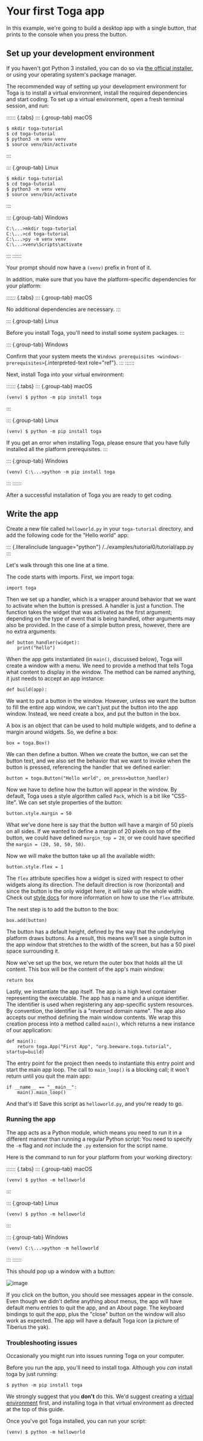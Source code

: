 # Your first Toga app

In this example, we're going to build a desktop app with a single
button, that prints to the console when you press the button.

## Set up your development environment

If you haven't got Python 3 installed, you can do so via [the official
installer](https://www.python.org/downloads), or using your operating
system's package manager.

The recommended way of setting up your development environment for Toga
is to install a virtual environment, install the required dependencies
and start coding. To set up a virtual environment, open a fresh terminal
session, and run:

:::::: {.tabs}
::: {.group-tab}
macOS

``` console
$ mkdir toga-tutorial
$ cd toga-tutorial
$ python3 -m venv venv
$ source venv/bin/activate
```
:::

::: {.group-tab}
Linux

``` console
$ mkdir toga-tutorial
$ cd toga-tutorial
$ python3 -m venv venv
$ source venv/bin/activate
```
:::

::: {.group-tab}
Windows

``` doscon
C:\...>mkdir toga-tutorial
C:\...>cd toga-tutorial
C:\...>py -m venv venv
C:\...>venv\Scripts\activate
```
:::
::::::

Your prompt should now have a `(venv)` prefix in front of it.

In addition, make sure that you have the platform-specific dependencies
for your platform:

:::::: {.tabs}
::: {.group-tab}
macOS

No additional dependencies are necessary.
:::

::: {.group-tab}
Linux

Before you install Toga, you'll need to install some system packages.
:::

::: {.group-tab}
Windows

Confirm that your system meets the `Windows prerequisites
<windows-prerequisites>`{.interpreted-text role="ref"}.
:::
::::::

Next, install Toga into your virtual environment:

:::::: {.tabs}
::: {.group-tab}
macOS

``` console
(venv) $ python -m pip install toga
```
:::

::: {.group-tab}
Linux

``` console
(venv) $ python -m pip install toga
```

If you get an error when installing Toga, please ensure that you have
fully installed all the platform prerequisites.
:::

::: {.group-tab}
Windows

``` doscon
(venv) C:\...>python -m pip install toga
```
:::
::::::

After a successful installation of Toga you are ready to get coding.

## Write the app

Create a new file called `helloworld.py` in your `toga-tutorial`
directory, and add the following code for the "Hello world" app:

::: {.literalinclude language="python"}
/../examples/tutorial0/tutorial/app.py
:::

Let's walk through this one line at a time.

The code starts with imports. First, we import toga:

    import toga

Then we set up a handler, which is a wrapper around behavior that we
want to activate when the button is pressed. A handler is just a
function. The function takes the widget that was activated as the first
argument; depending on the type of event that is being handled, other
arguments may also be provided. In the case of a simple button press,
however, there are no extra arguments:

    def button_handler(widget):
        print("hello")

When the app gets instantiated (in `main()`, discussed below), Toga will
create a window with a menu. We need to provide a method that tells Toga
what content to display in the window. The method can be named anything,
it just needs to accept an app instance:

    def build(app):

We want to put a button in the window. However, unless we want the
button to fill the entire app window, we can't just put the button into
the app window. Instead, we need create a box, and put the button in the
box.

A box is an object that can be used to hold multiple widgets, and to
define a margin around widgets. So, we define a box:

    box = toga.Box()

We can then define a button. When we create the button, we can set the
button text, and we also set the behavior that we want to invoke when
the button is pressed, referencing the handler that we defined earlier:

    button = toga.Button("Hello world", on_press=button_handler)

Now we have to define how the button will appear in the window. By
default, Toga uses a style algorithm called `Pack`, which is a bit like
"CSS-lite". We can set style properties of the button:

    button.style.margin = 50

What we've done here is say that the button will have a margin of 50
pixels on all sides. If we wanted to define a margin of 20 pixels on top
of the button, we could have defined `margin_top = 20`, or we could have
specified the `margin = (20, 50, 50, 50)`.

Now we will make the button take up all the available width:

    button.style.flex = 1

The `flex` attribute specifies how a widget is sized with respect to
other widgets along its direction. The default direction is row
(horizontal) and since the button is the only widget here, it will take
up the whole width. Check out [style
docs](https://toga.readthedocs.io/en/latest/reference/style/pack.html#flex)
for more information on how to use the `flex` attribute.

The next step is to add the button to the box:

    box.add(button)

The button has a default height, defined by the way that the underlying
platform draws buttons. As a result, this means we'll see a single
button in the app window that stretches to the width of the screen, but
has a 50 pixel space surrounding it.

Now we've set up the box, we return the outer box that holds all the UI
content. This box will be the content of the app's main window:

    return box

Lastly, we instantiate the app itself. The app is a high level container
representing the executable. The app has a name and a unique identifier.
The identifier is used when registering any app-specific system
resources. By convention, the identifier is a "reversed domain name".
The app also accepts our method defining the main window contents. We
wrap this creation process into a method called `main()`, which returns
a new instance of our application:

    def main():
        return toga.App("First App", "org.beeware.toga.tutorial", startup=build)

The entry point for the project then needs to instantiate this entry
point and start the main app loop. The call to `main_loop()` is a
blocking call; it won't return until you quit the main app:

    if __name__ == "__main__":
        main().main_loop()

And that's it! Save this script as `helloworld.py`, and you're ready to
go.

### Running the app

The app acts as a Python module, which means you need to run it in a
different manner than running a regular Python script: You need to
specify the `-m` flag and *not* include the `.py` extension for the
script name.

Here is the command to run for your platform from your working
directory:

:::::: {.tabs}
::: {.group-tab}
macOS

``` console
(venv) $ python -m helloworld
```
:::

::: {.group-tab}
Linux

``` console
(venv) $ python -m helloworld
```
:::

::: {.group-tab}
Windows

``` doscon
(venv) C:\...>python -m helloworld
```
:::
::::::

This should pop up a window with a button:

![image](screenshots/tutorial-0.png)

If you click on the button, you should see messages appear in the
console. Even though we didn't define anything about menus, the app will
have default menu entries to quit the app, and an About page. The
keyboard bindings to quit the app, plus the "close" button on the window
will also work as expected. The app will have a default Toga icon (a
picture of Tiberius the yak).

### Troubleshooting issues

Occasionally you might run into issues running Toga on your computer.

Before you run the app, you'll need to install toga. Although you *can*
install toga by just running:

``` console
$ python -m pip install toga
```

We strongly suggest that you **don't** do this. We'd suggest creating a
[virtual environment](https://docs.python-guide.org/dev/virtualenvs/)
first, and installing toga in that virtual environment as directed at
the top of this guide.

Once you've got Toga installed, you can run your script:

``` console
(venv) $ python -m helloworld
```
